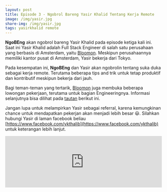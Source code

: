 ```yaml
---
layout: post
title: Episode 3 - Ngobrol Bareng Yasir Khalid Tentang Kerja Remote
image: /img/yasir.jpg
share-img: /img/yasir.jpg
tags: yasirkhalid remote
---
```


**NgoBEng** akan ngobrol bareng Yasir Khalid pada episode ketiga kali ini. Saat ini Yasir Khalid adalah Full Stack Engineer di salah satu perusahaan yang berbasis di Amsterdam, yaitu [Bloomon](https://www.bloomon.co.uk/). Meskipun perusahaannya memiliki kantor pusat di Amsterdam, Yasir bekerja dari Tokyo.

Pada kesempatan ini, **NgoBEng** dan Yasir akan ngobrolin tentang suka duka sebagai kerja remote. Terutama beberapa tips and trik untuk tetap produktif dan kontributif meskipun bekerja dari jauh.

Bagi teman-teman yang tertarik, [Bloomon](https://www.bloomon.co.uk/) juga membuka beberapa lowongan pekerjaan, terutama untuk bagian Engineeringnya. Informasi selanjutnya bisa dilihat pada [tautan](https://jobs.lever.co/bloomon) berikut ini.

Jangan lupa untuk melampirkan Yasir sebagai referral, karena kemungkinan chance untuk mendapatkan pekerjan akan menjadi lebih besar 😃. Silahkan hubungi Yasir di laman facebook beliau [https://www.facebook.com/ykthalib](https://www.facebook.com/ykthalib) untuk keterangan lebih lanjut.

<iframe width="100%" height="166" scrolling="no" frameborder="no" allow="autoplay" src="https://w.soundcloud.com/player/?url=https%3A//api.soundcloud.com/tracks/456506883&color=%23ff5500&auto_play=false&hide_related=false&show_comments=true&show_user=true&show_reposts=false&show_teaser=true"></iframe>